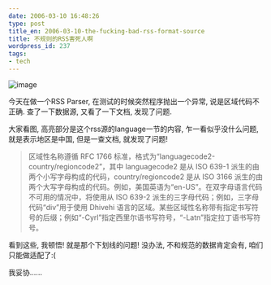 ```yaml
---
date: 2006-03-10 16:48:26
type: post
title_en: 2006-03-10-the-fucking-bad-rss-format-source
title: 不规则的RSS害死人啊
wordpress_id: 237
tags:
- tech
---
```


![image](http://static.flickr.com/49/110396274_28438e4050.jpg)

今天在做一个RSS Parser, 在测试的时候突然程序抛出一个异常, 说是区域代码不正确. 查了一下数据源, 又看了一下文档, 发现了问题.

大家看图, 高亮部分是这个rss源的language一节的内容, 乍一看似乎没什么问题, 就是表示地区是中国, 但是一查文档, 就发现了问题!

> 区域性名称遵循 RFC 1766 标准，格式为“languagecode2-country/regioncode2”，其中 languagecode2 是从 ISO 639-1 派生的由两个小写字母构成的代码，country/regioncode2 是从 ISO 3166 派生的由两个大写字母构成的代码。例如，美国英语为“en-US”。在双字母语言代码不可用的情况中，将使用从 ISO 639-2 派生的三字母代码；例如，三字母代码“div”用于使用 Dhivehi 语言的区域。某些区域性名称带有指定书写符号的后缀；例如“-Cyrl”指定西里尔语书写符号，“-Latn”指定拉丁语书写符号。

看到这些, 我顿悟! 就是那个下划线的问题! 没办法, 不和规范的数据肯定会有, 咱们只能做适配了:(

我妥协......